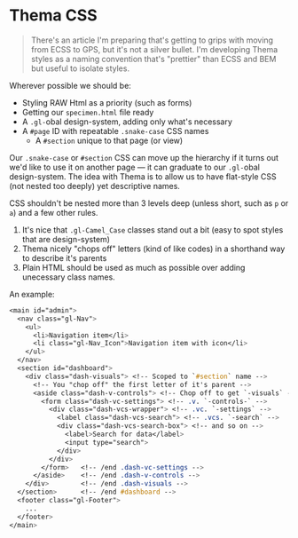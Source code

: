 # Thema CSS

> There's an article I'm preparing that's getting to grips with moving from ECSS to GPS, but it's not a silver bullet.
> I'm developing Thema styles as a naming convention that's "prettier" than ECSS and BEM but useful to isolate styles.

Wherever possible we should be:

- Styling RAW Html as a priority (such as forms)
- Getting our `specimen.html` file ready
- A `.gl-`obal design-system, adding only what's necessary
- A `#page` ID with repeatable `.snake-case` CSS names
    - A `#section` unique to that page (or view)

Our `.snake-case` or `#section` CSS can move up the hierarchy if it turns out we'd like to use it on another page — it can graduate to our `.gl-`obal design-system. The idea with Thema is to allow us to have flat-style CSS (not nested too deeply) yet descriptive names.

CSS shouldn't be nested more than 3 levels deep (unless short, such as `p` or `a`) and a few other rules.

1. It's nice that `.gl-Camel_Case` classes stand out a bit (easy to spot styles that are design-system)
2. Thema nicely "chops off" letters (kind of like codes) in a shorthand way to describe it's parents
3. Plain HTML should be used as much as possible over adding unecessary class names.

An example:

```css
<main id="admin">
  <nav class="gl-Nav">
    <ul>
      <li>Navigation item</li>
      <li class="gl-Nav_Icon">Navigation item with icon</li>
    </ul>
  </nav>
  <section id="dashboard">
    <div class="dash-visuals"> <!-- Scoped to `#section` name -->
      <!-- You "chop off" the first letter of it's parent -->
      <aside class="dash-v-controls"> <!-- Chop off to get `-visuals` -->
        <form class="dash-vc-settings"> <!-- .v. `-controls-` -->
          <div class="dash-vcs-wrapper"> <!-- .vc. `-settings` --> 
            <label class="dash-vcs-search"> <!-- .vcs. `-search` -->
            <div class="dash-vcs-search-box"> <!-- and so on -->
              <label>Search for data</label>
              <input type="search">
            </div>
          </div>
        </form>   <!-- /end .dash-vc-settings -->
      </aside>    <!-- /end .dash-v-controls -->
    </div>        <!-- /end .dash-visuals -->
  </section>      <!-- /end #dashboard -->
  <footer class="gl-Footer">
    ...
  </footer>
</main>
```
